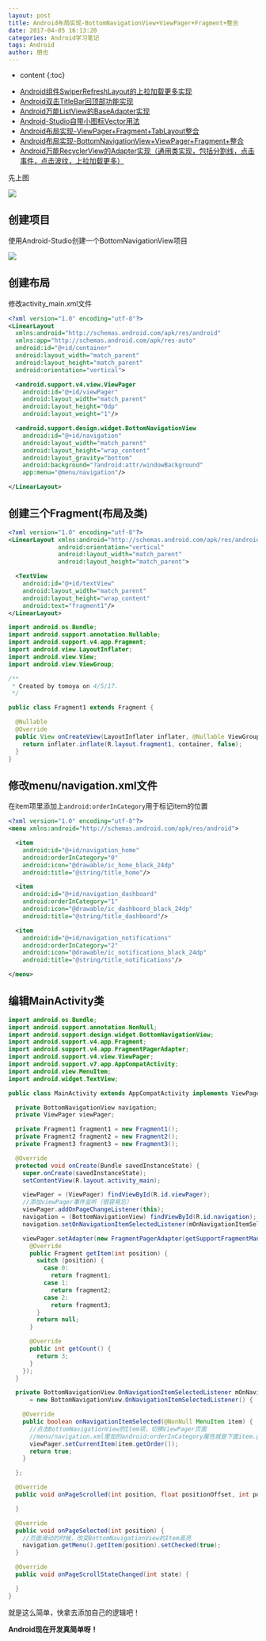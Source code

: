 ```yaml
---
layout: post
title: Android布局实现-BottomNavigationView+ViewPager+Fragment+整合
date: 2017-04-05 16:13:20
categories: Android学习笔记
tags: Android
author: 朋也
---
```


* content
{:toc}

- [Android组件SwiperRefreshLayout的上拉加载更多实现](https://atjiu.github.io/2017/03/31/android-swiperrefreshlayout-loadmore/)
- [Android双击TitleBar回顶部功能实现](https://atjiu.github.io/2017/03/31/android-doubleclick-backtotop/)
- [Android万能ListView的BaseAdapter实现](https://atjiu.github.io/2017/03/31/android-listview-adapter/)
- [Android-Studio自带小图标Vector用法](https://atjiu.github.io/2017/04/05/android-vector/)
- [Android布局实现-ViewPager+Fragment+TabLayout整合](https://atjiu.github.io/2017/04/05/android-viewpager-fragment-tablayout/)
- [Android布局实现-BottomNavigationView+ViewPager+Fragment+整合](https://atjiu.github.io/2017/04/05/android-bottomnavigationview-viewpager-fragment/)
- [Android万能RecyclerView的Adapter实现（通用类实现，包括分割线，点击事件，点击波纹，上拉加载更多）](https://atjiu.github.io/2017/04/10/android-recyclerview-adapter/)

先上图

![](/assets/images/bottomnavigationview-viewpager.gif)




## 创建项目

使用Android-Studio创建一个BottomNavigationView项目

![](/assets/images/QQ20170405-160204@2x.png)

## 创建布局

修改activity_main.xml文件

```xml
<?xml version="1.0" encoding="utf-8"?>
<LinearLayout
  xmlns:android="http://schemas.android.com/apk/res/android"
  xmlns:app="http://schemas.android.com/apk/res-auto"
  android:id="@+id/container"
  android:layout_width="match_parent"
  android:layout_height="match_parent"
  android:orientation="vertical">

  <android.support.v4.view.ViewPager
    android:id="@+id/viewPager"
    android:layout_width="match_parent"
    android:layout_height="0dp"
    android:layout_weight="1"/>

  <android.support.design.widget.BottomNavigationView
    android:id="@+id/navigation"
    android:layout_width="match_parent"
    android:layout_height="wrap_content"
    android:layout_gravity="bottom"
    android:background="?android:attr/windowBackground"
    app:menu="@menu/navigation"/>

</LinearLayout>
```

## 创建三个Fragment(布局及类)

```xml
<?xml version="1.0" encoding="utf-8"?>
<LinearLayout xmlns:android="http://schemas.android.com/apk/res/android"
              android:orientation="vertical"
              android:layout_width="match_parent"
              android:layout_height="match_parent">

  <TextView
    android:id="@+id/textView"
    android:layout_width="match_parent"
    android:layout_height="wrap_content"
    android:text="fragment1"/>
</LinearLayout>
```

```java
import android.os.Bundle;
import android.support.annotation.Nullable;
import android.support.v4.app.Fragment;
import android.view.LayoutInflater;
import android.view.View;
import android.view.ViewGroup;

/**
 * Created by tomoya on 4/5/17.
 */

public class Fragment1 extends Fragment {

  @Nullable
  @Override
  public View onCreateView(LayoutInflater inflater, @Nullable ViewGroup container, @Nullable Bundle savedInstanceState) {
    return inflater.inflate(R.layout.fragment1, container, false);
  }
}
```

## 修改menu/navigation.xml文件

在item项里添加上`android:orderInCategory`用于标记item的位置

```xml
<?xml version="1.0" encoding="utf-8"?>
<menu xmlns:android="http://schemas.android.com/apk/res/android">

  <item
    android:id="@+id/navigation_home"
    android:orderInCategory="0"
    android:icon="@drawable/ic_home_black_24dp"
    android:title="@string/title_home"/>

  <item
    android:id="@+id/navigation_dashboard"
    android:orderInCategory="1"
    android:icon="@drawable/ic_dashboard_black_24dp"
    android:title="@string/title_dashboard"/>

  <item
    android:id="@+id/navigation_notifications"
    android:orderInCategory="2"
    android:icon="@drawable/ic_notifications_black_24dp"
    android:title="@string/title_notifications"/>

</menu>

```

## 编辑MainActivity类

```java
import android.os.Bundle;
import android.support.annotation.NonNull;
import android.support.design.widget.BottomNavigationView;
import android.support.v4.app.Fragment;
import android.support.v4.app.FragmentPagerAdapter;
import android.support.v4.view.ViewPager;
import android.support.v7.app.AppCompatActivity;
import android.view.MenuItem;
import android.widget.TextView;

public class MainActivity extends AppCompatActivity implements ViewPager.OnPageChangeListener {

  private BottomNavigationView navigation;
  private ViewPager viewPager;

  private Fragment1 fragment1 = new Fragment1();
  private Fragment2 fragment2 = new Fragment2();
  private Fragment3 fragment3 = new Fragment3();

  @Override
  protected void onCreate(Bundle savedInstanceState) {
    super.onCreate(savedInstanceState);
    setContentView(R.layout.activity_main);

    viewPager = (ViewPager) findViewById(R.id.viewPager);
    //添加viewPager事件监听（很容易忘）
    viewPager.addOnPageChangeListener(this);
    navigation = (BottomNavigationView) findViewById(R.id.navigation);
    navigation.setOnNavigationItemSelectedListener(mOnNavigationItemSelectedListener);

    viewPager.setAdapter(new FragmentPagerAdapter(getSupportFragmentManager()) {
      @Override
      public Fragment getItem(int position) {
        switch (position) {
          case 0:
            return fragment1;
          case 1:
            return fragment2;
          case 2:
            return fragment3;
        }
        return null;
      }

      @Override
      public int getCount() {
        return 3;
      }
    });
  }

  private BottomNavigationView.OnNavigationItemSelectedListener mOnNavigationItemSelectedListener
      = new BottomNavigationView.OnNavigationItemSelectedListener() {

    @Override
    public boolean onNavigationItemSelected(@NonNull MenuItem item) {
      //点击BottomNavigationView的Item项，切换ViewPager页面
      //menu/navigation.xml里加的android:orderInCategory属性就是下面item.getOrder()取的值
      viewPager.setCurrentItem(item.getOrder());
      return true;
    }

  };

  @Override
  public void onPageScrolled(int position, float positionOffset, int positionOffsetPixels) {

  }

  @Override
  public void onPageSelected(int position) {
    //页面滑动的时候，改变BottomNavigationView的Item高亮
    navigation.getMenu().getItem(position).setChecked(true);
  }

  @Override
  public void onPageScrollStateChanged(int state) {

  }
}
```

就是这么简单，快拿去添加自己的逻辑吧！

**Android现在开发真简单呀！**
